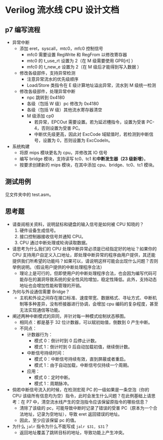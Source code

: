 # Verilog 流水线 CPU 设计文档

## p7 编写流程

- 异常中断
  - 添加 eret，syscall，mtc0，mfc0 控制信号
    - mfc0 需要设置 RegWrite 和 RegFrom 以修改寄存器
    - mtc0 的 t_use_rt 设置为 2（在 M 级需要使用 GPR[rt] ）
    - mfc0 的 t_new_e 设置为 2（在 M 级后才能得到写入数据 ）
  - 修改各级部件，支持异常检测
    - 注意异常流水的优先级顺序
    - Load/Store 类指令在 E 级计算地址溢出异常，流水到 M 级统一检测
  - 修改各级部件，处理异常中断
    - npc 跳转到 0x4180
    - 各级（包括 W 级）pc 修改为 0x4180
    - 各级（包括 W 级）其他流水寄存器清空
    - M 级添加 cp0
      - 若异常，EPCOut 需要设置。若为延迟槽指令，设置为受害 PC-4，否则设置为受害 PC。
      - 中断优先级更高，因此对 ExcCode 域赋值时，若检测到中断信号，设置为 0，否则设置为 ExcCodeIn。
- 系统构建
  - 将原 mips 模块更名为 cpu，并修改其 IO 信号
  - 编写 bridge 模块，支持读写 tc0、tc1 和**中断发生器（23 级新增）**。
  - 按要求创建新的 mips 模块，在其中添加 cpu、bridge、tc0、tc1 模块。

## 测试用例

见文件夹中的 test.asm。

## 思考题

- 请查阅相关资料，说明鼠标和键盘的输入信号是如何被 CPU 知晓的？
  1. 硬件设备生成信号。
  2. 接口控制器接收信号并通知 CPU。
  3. CPU 通过中断处理或轮询读取数据。
- 请思考为什么我们的 CPU 处理中断异常必须是已经指定好的地址？如果你的 CPU 支持用户自定义入口地址，即处理中断异常的程序由用户提供，其还能提供我们所希望的功能吗？如果可以，请说明这样可能会出现什么问题？否则举例说明。（假设用户提供的中断处理程序合法）
  - 理论上是可行的，但即使用户的中断处理程序合法，也会因为编写代码可能存在的漏洞导致系统的安全性风险增加，稳定性降低。此外，支持动态地址也会增加性能和管理的开销。
- 为何与外设通信需要 Bridge？
  - 主机和外设之间存在接口标准、速度带宽、数据格式、寻址方式、中断机制等多种差异，没有桥接器进行协调，会增加 cpu 编码的复杂程度，甚至无法实现通信等功能。
- 阐述两种中断模式的异同，并针对每一种模式绘制状态移图。
  - 相同点：都是基于 32 位计数器，可以赋初始值，倒数到 0 产生中断。
  - 不同点：
    - 计数器行为：
      - 模式 0：倒计时到 0 后停止计数。
      - 模式 1：倒计时到 0 后自动加载初值，继续倒计数。
    - 中断信号持续时间：
      - 模式 0：中断信号持续有效，直到屏蔽或者重启。
      - 模式 1：由于自动加载，中断信号仅持续一个周期。
    - 应用：
      - 模式 0：定时中断。
      - 模式 1：周期脉冲。
- 倘若中断信号流入的时候，在检测宏观 PC 的一级如果是一条空泡（你的 CPU 该级所有信息均为空）指令，此时会发生什么问题？在此例基础上请思考：在 P7 中，清空流水线产生的空泡指令应该保留原指令的哪些信息？
  - 清除了该级的 pc，可能导致中断时记录了错误的受害 PC（原本为一个合法地址，记录为空地址），导致 eret 返回错误的地址。
  - 因此，至少应该保留 pc 的值。
- 为什么 `jalr` 指令为什么不能写成 `jalr $31, $31`？
  - 返回地址覆盖了跳转目标的地址，导致功能上产生冲突。
